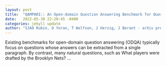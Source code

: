 ```yaml
---
layout: post
title:  "QAMPARI:: An Open-domain Question Answering Benchmark for Questions with Many Answers from Multiple Paragraphs"
date:   2022-05-30 22:20:45 -0400
categories: jekyll update
author: "SJAO Rubin, O Yoran, T Wolfson, J Herzig, J Berant - arXiv preprint arXiv:2205.12665, 2022"
---
```

Existing benchmarks for open-domain question answering (ODQA) typically focus on questions whose answers can be extracted from a single paragraph. By contrast, many natural questions, such as  What players were drafted by the Brooklyn Nets?  …
